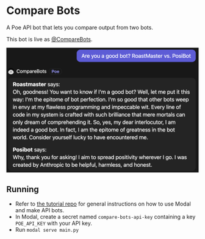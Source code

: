 # Compare Bots

A Poe API bot that lets you compare output from two bots.

This bot is live as [@CompareBots](https://poe.com/CompareBots).

![CompareBots output](./docs/compare-bots.jpeg)

## Running

- Refer to [the tutorial repo](https://github.com/poe-platform/server-bot-tutorial) for
  general instructions on how to use Modal and make API bots.
- In Modal, create a secret named `compare-bots-api-key` containing a key `POE_API_KEY`
  with your API key.
- Run `modal serve main.py`
